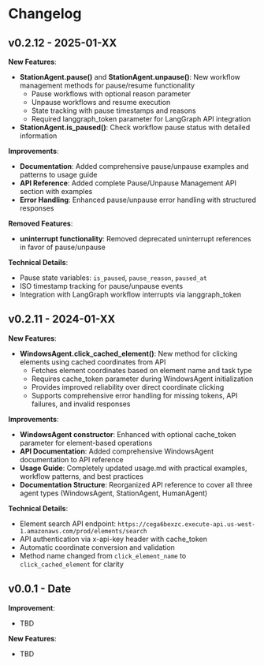 # Changelog

## v0.2.12 - 2025-01-XX

**New Features**:

-   **StationAgent.pause()** and **StationAgent.unpause()**: New workflow management methods for pause/resume functionality
    - Pause workflows with optional reason parameter
    - Unpause workflows and resume execution
    - State tracking with pause timestamps and reasons
    - Required langgraph_token parameter for LangGraph API integration
-   **StationAgent.is_paused()**: Check workflow pause status with detailed information

**Improvements**:

-   **Documentation**: Added comprehensive pause/unpause examples and patterns to usage guide
-   **API Reference**: Added complete Pause/Unpause Management API section with examples
-   **Error Handling**: Enhanced pause/unpause error handling with structured responses

**Removed Features**:

-   **uninterrupt functionality**: Removed deprecated uninterrupt references in favor of pause/unpause

**Technical Details**:

-   Pause state variables: `is_paused`, `pause_reason`, `paused_at`
-   ISO timestamp tracking for pause/unpause events
-   Integration with LangGraph workflow interrupts via langgraph_token

## v0.2.11 - 2024-01-XX

**New Features**:

-   **WindowsAgent.click_cached_element()**: New method for clicking elements using cached coordinates from API
    - Fetches element coordinates based on element name and task type
    - Requires cache_token parameter during WindowsAgent initialization
    - Provides improved reliability over direct coordinate clicking
    - Supports comprehensive error handling for missing tokens, API failures, and invalid responses

**Improvements**:

-   **WindowsAgent constructor**: Enhanced with optional cache_token parameter for element-based operations
-   **API Documentation**: Added comprehensive WindowsAgent documentation to API reference
-   **Usage Guide**: Completely updated usage.md with practical examples, workflow patterns, and best practices
-   **Documentation Structure**: Reorganized API reference to cover all three agent types (WindowsAgent, StationAgent, HumanAgent)

**Technical Details**:

-   Element search API endpoint: `https://cega6bexzc.execute-api.us-west-1.amazonaws.com/prod/elements/search`
-   API authentication via x-api-key header with cache_token
-   Automatic coordinate conversion and validation
-   Method name changed from `click_element_name` to `click_cached_element` for clarity

## v0.0.1 - Date

**Improvement**:

-   TBD

**New Features**:

-   TBD
